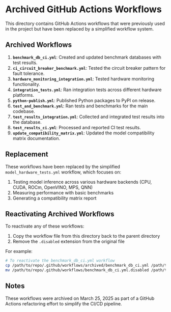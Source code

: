 # Archived GitHub Actions Workflows

This directory contains GitHub Actions workflows that were previously used in the project but have been replaced by a simplified workflow system.

## Archived Workflows

1. **`benchmark_db_ci.yml`**: Created and updated benchmark databases with test results.
2. **`ci_circuit_breaker_benchmark.yml`**: Tested the circuit breaker pattern for fault tolerance.
3. **`hardware_monitoring_integration.yml`**: Tested hardware monitoring functionality.
4. **`integration_tests.yml`**: Ran integration tests across different hardware platforms.
5. **`python-publish.yml`**: Published Python packages to PyPI on release.
6. **`test_and_benchmark.yml`**: Ran tests and benchmarks for the main codebase.
7. **`test_results_integration.yml`**: Collected and integrated test results into the database.
8. **`test_results_ci.yml`**: Processed and reported CI test results.
9. **`update_compatibility_matrix.yml`**: Updated the model compatibility matrix documentation.

## Replacement

These workflows have been replaced by the simplified `model_hardware_tests.yml` workflow, which focuses on:

1. Testing model inference across various hardware backends (CPU, CUDA, ROCm, OpenVINO, MPS, QNN)
2. Measuring performance with basic benchmarks
3. Generating a compatibility matrix report

## Reactivating Archived Workflows

To reactivate any of these workflows:

1. Copy the workflow file from this directory back to the parent directory
2. Remove the `.disabled` extension from the original file

For example:
```bash
# To reactivate the benchmark_db_ci.yml workflow
cp /path/to/repo/.github/workflows/archived/benchmark_db_ci.yml /path/to/repo/.github/workflows/
mv /path/to/repo/.github/workflows/benchmark_db_ci.yml.disabled /path/to/repo/.github/workflows/benchmark_db_ci.yml
```

## Notes

These workflows were archived on March 25, 2025 as part of a GitHub Actions refactoring effort to simplify the CI/CD pipeline.